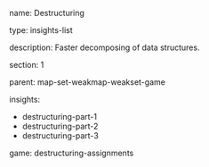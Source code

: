 name: Destructuring

type: insights-list

description: Faster decomposing of data structures.

section: 1

parent: map-set-weakmap-weakset-game

insights:
  - destructuring-part-1
  - destructuring-part-2
  - destructuring-part-3

game: destructuring-assignments

